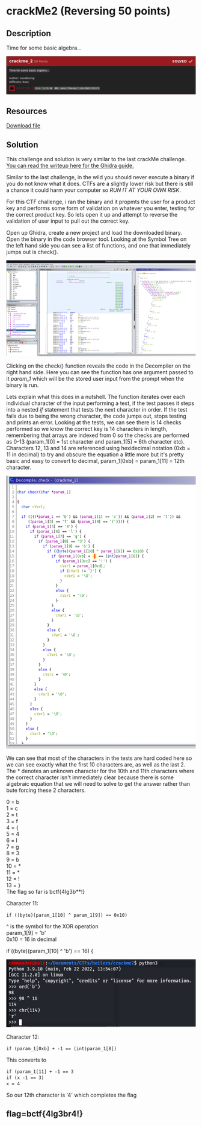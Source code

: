 # crackMe2 (Reversing 50 points) 

## Description

Time for some basic algebra...

<p align="center"><img src="_images/description.png"></p>

## Resources

[Download file](https://ctf.b01lers.com/download?file_key=fd2e5d90781cff1dad8585eea24ea5cfa2249a85588ddb9396a3d3f92bfaf20e&team_key=f525c3a1714f99e5c9c69495b11064d465f4c80aa98c6bae8d663f031246aff7)

## Solution

This challenge and solution is very similar to the last crackMe challenge. [You can read the writeup here for the Ghidra guide.](https://github.com/FidgetCube/CTF_writeups/tree/main/2022-bo1lersCTF/crackme(reversing)#readme)

Similar to the last challenge, in the wild you should never execute a binary if you do not know what it does. CTFs are a slightly lower risk but there is still a chance it could harm your computer so *RUN IT AT YOUR OWN RISK*.

For this CTF challenge, i ran the binary and it propmts the user for a product key and performs some form of validation on  whatever you enter, testing for the correct product key. So lets open it up and attempt to reverse the validation of user input to pull out the correct key.

Open up Ghidra, create a new project and load the downloaded binary. Open the binary in the code browser tool. Looking at the Symbol Tree on the left hand side you can see a list of functions, and one that immediately jumps out is check().  

<p align="center"><img src="_images/ghidra.png"></p>

Clicking on the check() function reveals the code in the Decompiler on the right hand side. Here you can see the function has one argument passed to it *param_1* which will be the stored user input from the prompt when the binary is run. 

Lets explain what this does in a nutshell. The function iterates over each individual character of the input performing a test, if the test passes it steps into a nested *if* statement that tests the next character in order. If the test fails due to being the wrong character, the code jumps out, stops testing and prints an error. Looking at the tests, we can see there is 14 checks performed so we know the correct key is 14 characters in length, remembering that arrays are indexed from 0 so the checks are performed as 0-13 (param_1[0] = 1st character and param_1[5] = 6th character etc). Characters 12, 13 and 14 are referenced using hexidecimal notation (0xb = 11 in decimal) to try and obscure the equation a little more but it's pretty basic and easy to convert to decimal, param_1[0xb] = param_1[11] = 12th character. 

<p align="center"><img src="_images/check().png"></p>

We can see that most of the characters in the tests are hard coded here so we can see exactly what the first 10 characters are, as well as the last 2. The \* denotes an unknown character for the 10th and 11th characters where the correct character isn't immediately clear because there is some algebraic equation that we will need to solve to get the answer rather than bute forcing these 2 characters. 
 
0 = b   
1 = c  
2 = t  
3 = f  
4 = {  
5 = 4  
6 = l  
7 = g  
8 = 3  
9 = b  
10 = *  
11 = *  
12 = !  
13 = }  
The flag so far is bctf{4lg3b**!}

Character 11:
```
if ((byte)(param_1[10] ^ param_1[9]) == 0x10)
```
^ is the symbol for the XOR operation  
param_1[9] = 'b'  
0x10 = 16 in decimal  

if ((byte)(param_1[10] ^ 'b') == 16) {
                
                 
<p align="center"><img src="_images/algebraXOR.png"></p>

Character 12:
```
if (param_1[0xb] + -1 == (int)param_1[8])
```
This converts to
```
if (param_1[11] + -1 == 3
if (x -1 == 3)
x = 4
```
 
So our 12th character is '4' which completes the flag

## flag=bctf{4lg3br4!}
